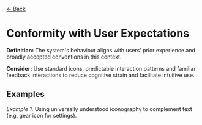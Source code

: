 [← Back](../cognitive-support-and-task-alignment.md)

# Conformity with User Expectations

**Definition:** The system's behaviour aligns with users’ prior experience and broadly accepted conventions in this context. 

**Consider:** Use standard icons, predictable interaction patterns and familiar feedback interactions to reduce cognitive strain and facilitate intuitive use.

## Examples
_Example 1._ Using universally understood iconography to complement text (e.g, gear icon for settings).
